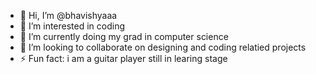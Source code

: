 - 👋 Hi, I’m @bhavishyaaa
- 👀 I’m interested in coding 
- 🌱 I’m currently doing my grad in computer science
- 💞️ I’m looking to collaborate on designing and coding relatied projects
- ⚡ Fun fact: i am a guitar player still in learing stage

<!---
bhavishyaaa/bhavishyaaa is a ✨ special ✨ repository because its `README.md` (this file) appears on your GitHub profile.
You can click the Preview link to take a look at your changes.
--->
